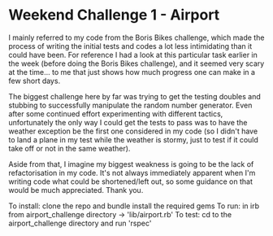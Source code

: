 # **Weekend Challenge 1 - Airport**

I mainly referred to my code from the Boris Bikes challenge, which made the process of writing the initial tests and codes a lot less intimidating than it could have been. For reference I had a look at this particular task earlier in the week (before doing the Boris Bikes challenge), and it seemed very scary at the time... to me that just shows how much progress one can make in a few short days.

The biggest challenge here by far was trying to get the testing doubles and stubbing to successfully manipulate the random number generator. Even after some continued effort experimenting with different tactics, unfortunately the only way I could get the tests to pass was to have the weather exception be the first one considered in my code (so I didn't have to land a plane in my test while the weather is stormy, just to test if it could take off or not in the same weather).

Aside from that, I imagine my biggest weakness is going to be the lack of refactorisation in my code. It's not always immediately apparent when I'm writing code what could be shortened/left out, so some guidance on that would be much appreciated. Thank you.

To install: clone the repo and bundle install the required gems
To run: in irb from airport_challenge directory -> 'lib/airport.rb'
To test: cd to the airport_challenge directory and run 'rspec'

